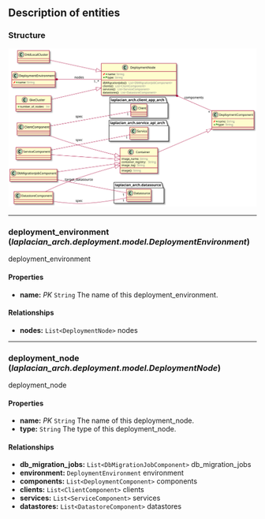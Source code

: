 ## Description of entities

### Structure
![](./image/model-diagram.svg)



---
### **deployment_environment** (*laplacian_arch.deployment.model.DeploymentEnvironment*)
  deployment_environment

#### Properties
* **name:** *PK* `String`
  The name of this deployment_environment.

#### Relationships
* **nodes:** `List<DeploymentNode>`
  nodes




---
### **deployment_node** (*laplacian_arch.deployment.model.DeploymentNode*)
  deployment_node

#### Properties
* **name:** *PK* `String`
  The name of this deployment_node.
* **type:** `String`
  The type of this deployment_node.

#### Relationships
* **db_migration_jobs:** `List<DbMigrationJobComponent>`
  db_migration_jobs
* **environment:** `DeploymentEnvironment`
  environment
* **components:** `List<DeploymentComponent>`
  components
* **clients:** `List<ClientComponent>`
  clients
* **services:** `List<ServiceComponent>`
  services
* **datastores:** `List<DatastoreComponent>`
  datastores